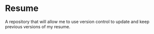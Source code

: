 # Resume
A repository that will allow me to use version control to update and keep previous versions of my resume.

